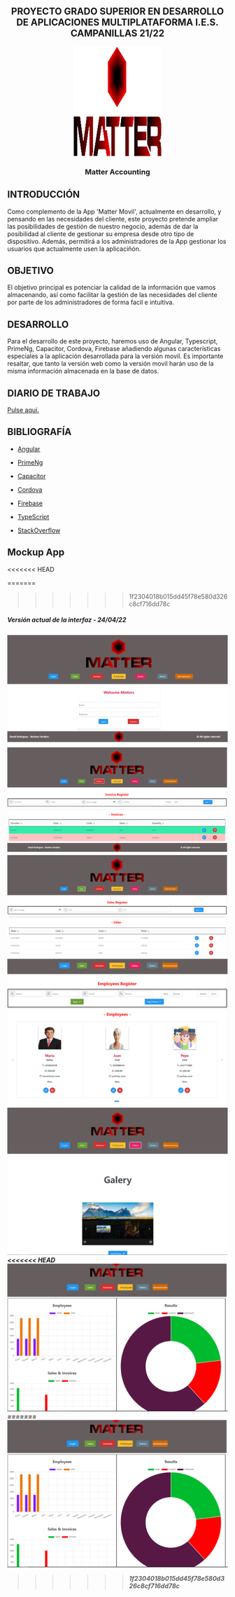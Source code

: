 <h2 align="center">PROYECTO GRADO SUPERIOR EN DESARROLLO DE APLICACIONES MULTIPLATAFORMA I.E.S. CAMPANILLAS 21/22</h2>
<div align="center">
  <img src="media/logoCompleto.svg" alt="Logo" width="200" height="250">
  <h3 align="center">Matter Accounting</h3>
</div>


## INTRODUCCIÓN
Como complemento de la App 'Matter Movil', actualmente en desarrollo, y pensando en las necesidades del cliente, este proyecto pretende ampliar las posibilidades de gestión de nuestro negocio, además de dar la posibilidad al cliente de gestionar su empresa desde otro tipo de dispositivo. Además, permitirá a los administradores de la App gestionar los usuarios que actualmente usen la aplicaciñón.   

## OBJETIVO
El objetivo principal es potenciar la calidad de la información que vamos almacenando, así como facilitar la gestión de las necesidades del cliente por parte de los administradores de forma facil e intuitiva.

## DESARROLLO
Para el desarrollo de este proyecto, haremos uso de Angular, Typescript, PrimeNg, Capacitor, Cordova, Firebase añadiendo algunas características especiales a la aplicación desarrollada para la versión movil.
Es importante resaltar, que tanto la versión web como la versión movil harán uso de la misma información almacenada en la base de datos.

## DIARIO DE TRABAJO
<a href="https://github.com/Davidrbv/Matters/blob/master/README.md"><p>Pulse aquí.</p></a>
## BIBLIOGRAFÍA
  - <a href="https://angular.io/"><p>Angular</p></a>
  - <a href="https://www.primefaces.org/primeng/"><p>PrimeNg</p></a>
  - <a href="https://capacitorjs.com/"><p>Capacitor</p></a>
  - <a href="https://ionicframework.com/docs/native/iamport-cordova"><p>Cordova</p></a>
  - <a href="https://console.firebase.google.com/u/2/"><p>Firebase</p></a>
  - <a href="https://www.typescriptlang.org/docs/"><p>TypeScript</p></a>
  - <a href="https://es.stackoverflow.com/"><p>StackOverflow</p></a>

## Mockup App
<<<<<<< HEAD

=======
>>>>>>> 1f2304018b015dd45f78e580d326c8cf716dd78c
<h5>Versión actual de la interfaz - 24/04/22<h5>
<img src="media/login.png" alt="LoginPhoto">
<img src="media/invoices.png" alt="InvoicesPhoto">
<img src="media/sales.png" alt="SalesPhoto">
<img src="media/employee.png" alt="EmployeesPhoto">
<img src="media/galery.png" alt="GaleryPhoto">
<<<<<<< HEAD
<img src="media/statics.png" alt="StaticsPhoto">
=======
<img src="media/statics.png" alt="StaticsPhoto">

>>>>>>> 1f2304018b015dd45f78e580d326c8cf716dd78c
